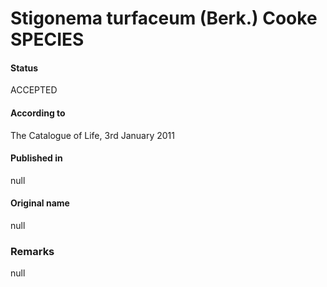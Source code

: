 # Stigonema turfaceum (Berk.) Cooke SPECIES

#### Status
ACCEPTED

#### According to
The Catalogue of Life, 3rd January 2011

#### Published in
null

#### Original name
null

### Remarks
null
